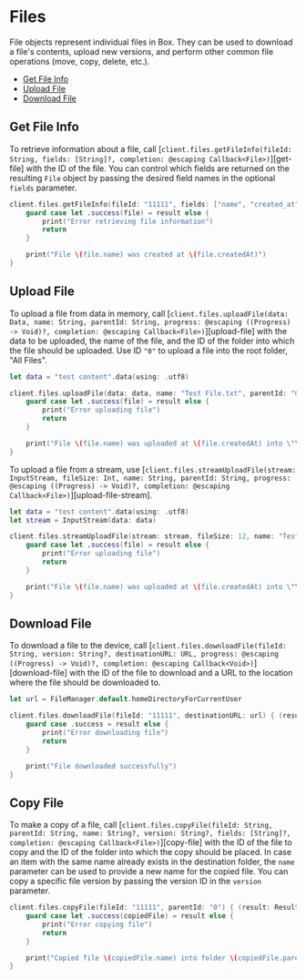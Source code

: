 Files
=====

File objects represent individual files in Box. They can be used to download a
file's contents, upload new versions, and perform other common file operations
(move, copy, delete, etc.).

<!-- START doctoc generated TOC please keep comment here to allow auto update -->
<!-- DON'T EDIT THIS SECTION, INSTEAD RE-RUN doctoc TO UPDATE -->


- [Get File Info](#get-file-info)
- [Upload File](#upload-file)
- [Download File](#download-file)

<!-- END doctoc generated TOC please keep comment here to allow auto update -->

Get File Info
-------------

To retrieve information about a file, call
[`client.files.getFileInfo(fileId: String, fields: [String]?, completion: @escaping Callback<File>)`][get-file]
with the ID of the file.  You can control which fields are returned on the resulting `File` object by passing the
desired field names in the optional `fields` parameter.

```swift
client.files.getFileInfo(fileId: "11111", fields: ["name", "created_at"]) { (result: Result<File, BoxError>) in
    guard case let .success(file) = result else {
        print("Error retrieving file information")
        return
    }

    print("File \(file.name) was created at \(file.createdAt)")
}
```

<!-- TODO: Document update file info once method is updated -->

Upload File
-----------

To upload a file from data in memory, call
[`client.files.uploadFile(data: Data, name: String, parentId: String, progress: @escaping ((Progress) -> Void)?, completion: @escaping Callback<File>)`][upload-file]
with the data to be uploaded, the name of the file, and the ID of the folder into which the file should be uploaded.
Use ID `"0"` to upload a file into the root folder, "All Files".

```swift
let data = "test content".data(using: .utf8)

client.files.uploadFile(data: data, name: "Test File.txt", parentId: "0") { (result: Result<File, BoxError>) in
    guard case let .success(file) = result else {
        print("Error uploading file")
        return
    }

    print("File \(file.name) was uploaded at \(file.createdAt) into \"\(file.parent.name)\"")
}
```

To upload a file from a stream, use
[`client.files.streamUploadFile(stream: InputStream, fileSize: Int, name: String, parentId: String, progress: @escaping ((Progress) -> Void)?, completion: @escaping Callback<File>)`][upload-file-stream].

```swift
let data = "test content".data(using: .utf8)
let stream = InputStream(data: data)

client.files.streamUploadFile(stream: stream, fileSize: 12, name: "Test File.txt", parentId: "0") { (result: Result<File, BoxError>) in
    guard case let .success(file) = result else {
        print("Error uploading file")
        return
    }

    print("File \(file.name) was uploaded at \(file.createdAt) into \"\(file.parent.name)\"")
}
```

<!-- Add upload file version when interface is fixed -->

Download File
-------------

To download a file to the device, call
[`client.files.downloadFile(fileId: String, version: String?, destinationURL: URL, progress: @escaping ((Progress) -> Void)?, completion: @escaping Callback<Void>)`][download-file]
with the ID of the file to download and a URL to the location where the file should be downloaded to.

```swift
let url = FileManager.default.homeDirectoryForCurrentUser

client.files.downloadFile(fileId: "11111", destinationURL: url) { (result: Result<Void, BoxError>) in
    guard case .success = result else {
        print("Error downloading file")
        return
    }

    print("File downloaded successfully")
}
```

<!-- TODO: Document delete file once it's implemented -->

Copy File
---------

To make a copy of a file, call
[`client.files.copyFile(fileId: String, parentId: String, name: String?, version: String?, fields: [String]?, completion: @escaping Callback<File>)`][copy-file]
with the ID of the file to copy and the ID of the folder into which the copy should be placed.  In case an item with the
same name already exists in the destination folder, the `name` parameter can be used to provide a new name for the
copied file.  You can copy a specific file version by passing the version ID in the `version` parameter.

```swift
client.files.copyFile(fileId: "11111", parentId: "0") { (result: Result<File, BoxError>) in
    guard case let .success(copiedFile) = result else {
        print("Error copying file")
        return
    }

    print("Copied file \(copiedFile.name) into folder \(copiedFile.parent.name); copy has file ID \(copiedFile.id)")
}
```
